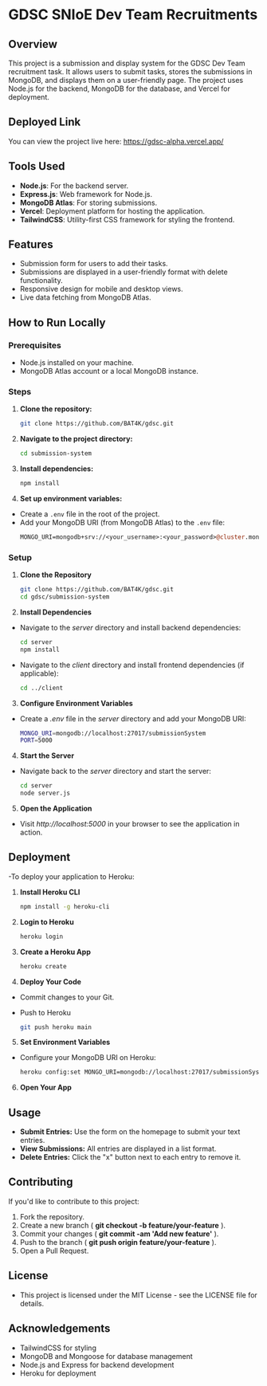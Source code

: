 # GDSC SNIoE Dev Team Recruitments

## Overview

This project is a submission and display system for the GDSC Dev Team recruitment task. It allows users to submit tasks, stores the submissions in MongoDB, and displays them on a user-friendly page. The project uses Node.js for the backend, MongoDB for the database, and Vercel for deployment.

## Deployed Link

You can view the project live here: https://gdsc-alpha.vercel.app/

## Tools Used

- **Node.js**: For the backend server.
- **Express.js**: Web framework for Node.js.
- **MongoDB Atlas**: For storing submissions.
- **Vercel**: Deployment platform for hosting the application.
- **TailwindCSS**: Utility-first CSS framework for styling the frontend.

## Features

- Submission form for users to add their tasks.
- Submissions are displayed in a user-friendly format with delete functionality.
- Responsive design for mobile and desktop views.
- Live data fetching from MongoDB Atlas.

## How to Run Locally

### Prerequisites
- Node.js installed on your machine.
- MongoDB Atlas account or a local MongoDB instance.

### Steps

1. **Clone the repository:**

      ```bash
   git clone https://github.com/BAT4K/gdsc.git

2. **Navigate to the project directory:**

   ```bash
   cd submission-system

3. **Install dependencies:**

   ```bash
   npm install
   
4. **Set up environment variables:**
   
- Create a `.env` file in the root of the project.
- Add your MongoDB URI (from MongoDB Atlas) to the `.env` file:
  ```perl
  MONGO_URI=mongodb+srv://<your_username>:<your_password>@cluster.mongodb.net/myDatabase

  
### Setup

1. **Clone the Repository**

   ```bash
   git clone https://github.com/BAT4K/gdsc.git
   cd gdsc/submission-system

2. **Install Dependencies**
- Navigate to the *server* directory and install backend dependencies:

   ```bash
   cd server
   npm install
 
- Navigate to the *client* directory and install frontend dependencies (if applicable):

  ```bash
  cd ../client

3. **Configure Environment Variables**
- Create a *.env* file in the *server* directory and add your MongoDB URI:

  ```bash
  MONGO_URI=mongodb://localhost:27017/submissionSystem
  PORT=5000
  
4. **Start the Server**
- Navigate back to the *server* directory and start the server:

  ```bash
  cd server
  node server.js

5. **Open the Application**
- Visit *http://localhost:5000* in your browser to see the application in action.

## Deployment

-To deploy your application to Heroku:

1. **Install Heroku CLI**
   
   ```bash
   npm install -g heroku-cli

2. **Login to Heroku**

   ```bash
   heroku login

3. **Create a Heroku App**

   ```bash
   heroku create

4. **Deploy Your Code**
- Commit changes to your Git.
- Push to Heroku

  ```bash
  git push heroku main

5. **Set Environment Variables**
- Configure your MongoDB URI on Heroku:

  ```bash
  heroku config:set MONGO_URI=mongodb://localhost:27017/submissionSystem

6. **Open Your App**

## Usage

- **Submit Entries:** Use the form on the homepage to submit your text entries.
- **View Submissions:** All entries are displayed in a list format.
- **Delete Entries:** Click the "x" button next to each entry to remove it.

## Contributing

If you'd like to contribute to this project:

1. Fork the repository.
2. Create a new branch ( **git checkout -b feature/your-feature** ).
3. Commit your changes ( **git commit -am 'Add new feature'** ).
4. Push to the branch ( **git push origin feature/your-feature** ).
5. Open a Pull Request.

## License
- This project is licensed under the MIT License - see the LICENSE file for details.

## Acknowledgements
- TailwindCSS for styling
- MongoDB and Mongoose for database management
- Node.js and Express for backend development
- Heroku for deployment

   




 
